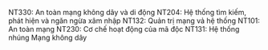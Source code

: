 NT330: An toàn mạng không dây và di động
NT204: Hệ thống tìm kiếm, phát hiện và ngăn ngừa xâm nhập
NT132: Quản trị mạng vả hệ thống
NT101: An toàn mạng 
NT230: Cơ chế hoạt động của mã độc
NT131: Hệ thống nhúng Mạng không dây 
